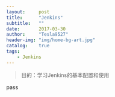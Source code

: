 ```yaml
---
layout:     post
title:      "Jenkins"
subtitle:   ""
date:       2017-03-30
author:     "Tesla9527"
header-img: "img/home-bg-art.jpg"
catalog:    true
tags:
    - Jenkins
---
```

>目的：学习Jenkins的基本配置和使用

pass









